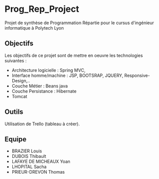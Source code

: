 # Prog_Rep_Project

Projet de synthèse de Programmation Répartie pour le cursus d'ingénieur informatique à Polytech Lyon

## Objectifs

Les objectifs de ce projet sont de mettre en oeuvre les technologies suivantes :
- Architecture logicielle : Spring MVC,
- Interface homme/machine : JSP, BOOTSRAP, JQUERY, Responsive-Design,..
- Couche Métier : Beans java
- Couche Persistance : Hibernate
- Tomcat

## Outils

Utilisation de Trello (tableau à créer).

## Equipe

- BRAZIER Louis
- DUBOIS Thibault
- LAFAYE DE MICHEAUX Yoan 
- LHOPITAL Sacha
- PRIEUR-DREVON Thomas

